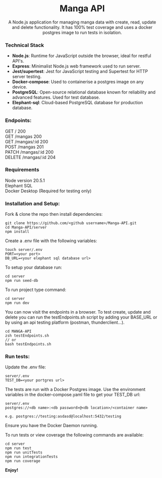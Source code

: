 <h1 align="center">
    Manga API
</h1>

<p align="center">
    A Node.js application for managing manga data with create, read, update and delete functionality. It has 100% test coverage and uses a docker postgres image to run tests in isolation.
</p>

### Technical Stack

- **Node.js**: Runtime for JavaScript outside the browser, ideal for restful API's.
- **Express**: Minimalist Node.js web framework used to run server.
- **Jest/supertest**: Jest for JavaScript testing and Supertest for HTTP server testing.
- **Docker-compose**: Used to containerise a postgres image on any device.
- **PostgreSQL**: Open-source relational database known for reliability and advanced features. Used for test database.
- **Elephant-sql**: Cloud-based PostgreSQL database for production database.

### Endpoints:

GET / 200 <br />
GET /mangas 200 <br />
GET /mangas/:id 200 <br />
POST /mangas 201 <br />
PATCH /mangas/:id 200 <br />
DELETE /mangas/:id 204

### Requirements

Node version 20.5.1 <br />
Elephant SQL <br />
Docker Desktop (Required for testing only)

### Installation and Setup:

Fork & clone the repo then install dependencies:

```
git clone https://github.com/<github username>/Manga-API.git
cd Manga-API/server
npm install
```

Create a .env file with the following variables:

```
touch server/.env
PORT=<your port>
DB_URL=<your elephant sql database url>
```

To setup your database run:

```
cd server
npm run seed-db
```

To run project type command:

```
cd server
npm run dev
```

You can now visit the endpoints in a browser. To test create, update and delete you can run the testEndpoints.sh script by adding your BASE_URL or by using an api testing platform (postman, thunderclient...).

```
cd MANGA-API
zsh testEndpoints.sh
// or
bash testEndpoints.sh
```

### Run tests:

Update the .env file:

```
server/.env
TEST_DB=<your portgres url>
```

The tests are run with a Docker Postgres image. Use the environment variables in the docker-compose.yaml file to get your TEST_DB url: <br />

```
server/.env
postgres://<db name>:<db password>@<db location>/<container name>

e.g. postgres://testing:asdasd@localhost:5432/testing
```

Ensure you have the Docker Daemon running.

To run tests or view coverage the following commands are available:

```
cd server
npm run test
npm run unitTests
npm run integrationTests
npm run coverage
```

**Enjoy!**

